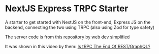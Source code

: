 # NextJS Express TRPC Starter

A starter to get started with NextJS on the front-end, Express JS on the backend, connecting the two using TRPC (also using Zod for type safety)

The server code is from [this repository by web dev simplified](https://github.com/WebDevSimplified/trpc-express-comparison)

It was shown in this video by them: [Is tRPC The End Of REST/GraphQL?](https://www.youtube.com/watch?v=lxnPMB0Jc7E&ab_channel=WebDevSimplified)
